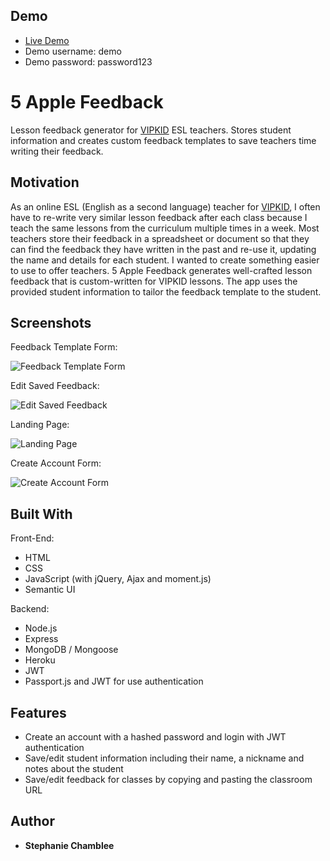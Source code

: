 ## Demo

- [Live Demo](https://secret-badlands-91696.herokuapp.com/)
- Demo username: demo
- Demo password: password123

# 5 Apple Feedback

Lesson feedback generator for [VIPKID](https://t.vipkid.com.cn/activity/popup?refereeId=4057772&refersourceid=a01) ESL teachers. Stores student information and creates custom feedback templates to save teachers time writing their feedback.

## Motivation

As an online ESL (English as a second language) teacher for [VIPKID](https://t.vipkid.com.cn/activity/popup?refereeId=4057772&refersourceid=a01), I often have to re-write very similar lesson feedback after each class because I teach the same lessons from the curriculum multiple times in a week. Most teachers store their feedback in a spreadsheet or document so that they can find the feedback they have written in the past and re-use it, updating the name and details for each student. I wanted to create something easier to use to offer teachers. 5 Apple Feedback generates well-crafted lesson feedback that is custom-written for VIPKID lessons. The app uses the provided student information to tailor the feedback template to the student. 

## Screenshots

Feedback Template Form:

![Feedback Template Form](http://i63.tinypic.com/24qsfhg.png)

Edit Saved Feedback:

![Edit Saved Feedback](http://i68.tinypic.com/25ryzkl.png)

Landing Page:

![Landing Page](http://i64.tinypic.com/2rrqirs.png)

Create Account Form:

![Create Account Form](http://i68.tinypic.com/sxd9xk.png)

## Built With

Front-End:
* HTML
* CSS
* JavaScript (with jQuery, Ajax and moment.js)
* Semantic UI

Backend:
* Node.js
* Express
* MongoDB / Mongoose
* Heroku
* JWT
* Passport.js and JWT for use authentication

## Features

* Create an account with a hashed password and login with JWT authentication
* Save/edit student information including their name, a nickname and notes about the student
* Save/edit feedback for classes by copying and pasting the classroom URL

## Author

* **Stephanie Chamblee** 
